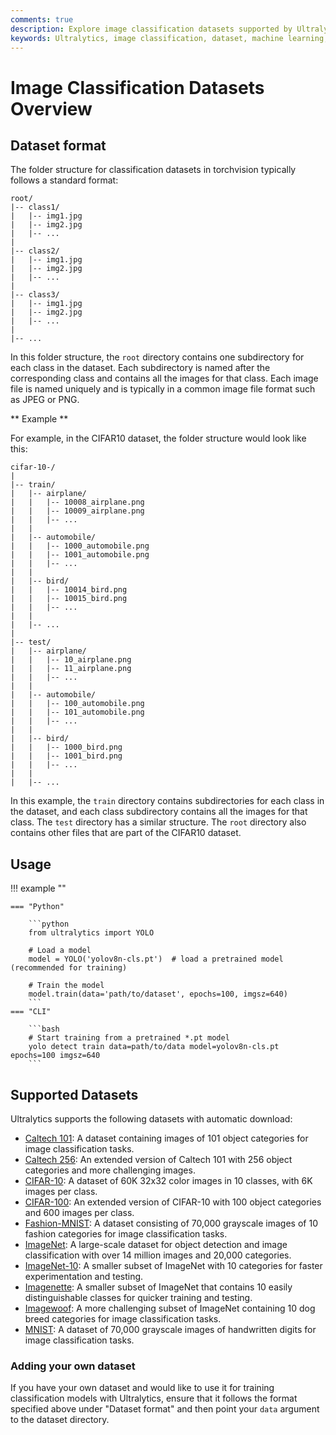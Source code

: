 ```yaml
---
comments: true
description: Explore image classification datasets supported by Ultralytics, learn the standard dataset format, and set up your own dataset for training models.
keywords: Ultralytics, image classification, dataset, machine learning, CIFAR-10, ImageNet, MNIST, torchvision
---
```


# Image Classification Datasets Overview

## Dataset format

The folder structure for classification datasets in torchvision typically follows a standard format:

```
root/
|-- class1/
|   |-- img1.jpg
|   |-- img2.jpg
|   |-- ...
|
|-- class2/
|   |-- img1.jpg
|   |-- img2.jpg
|   |-- ...
|
|-- class3/
|   |-- img1.jpg
|   |-- img2.jpg
|   |-- ...
|
|-- ...
```

In this folder structure, the `root` directory contains one subdirectory for each class in the dataset. Each subdirectory is named after the corresponding class and contains all the images for that class. Each image file is named uniquely and is typically in a common image file format such as JPEG or PNG.

** Example **

For example, in the CIFAR10 dataset, the folder structure would look like this:

```
cifar-10-/
|
|-- train/
|   |-- airplane/
|   |   |-- 10008_airplane.png
|   |   |-- 10009_airplane.png
|   |   |-- ...
|   |
|   |-- automobile/
|   |   |-- 1000_automobile.png
|   |   |-- 1001_automobile.png
|   |   |-- ...
|   |
|   |-- bird/
|   |   |-- 10014_bird.png
|   |   |-- 10015_bird.png
|   |   |-- ...
|   |
|   |-- ...
|
|-- test/
|   |-- airplane/
|   |   |-- 10_airplane.png
|   |   |-- 11_airplane.png
|   |   |-- ...
|   |
|   |-- automobile/
|   |   |-- 100_automobile.png
|   |   |-- 101_automobile.png
|   |   |-- ...
|   |
|   |-- bird/
|   |   |-- 1000_bird.png
|   |   |-- 1001_bird.png
|   |   |-- ...
|   |
|   |-- ...
```

In this example, the `train` directory contains subdirectories for each class in the dataset, and each class subdirectory contains all the images for that class. The `test` directory has a similar structure. The `root` directory also contains other files that are part of the CIFAR10 dataset.

## Usage

!!! example ""

    === "Python"
    
        ```python
        from ultralytics import YOLO
        
        # Load a model
        model = YOLO('yolov8n-cls.pt')  # load a pretrained model (recommended for training)

        # Train the model
        model.train(data='path/to/dataset', epochs=100, imgsz=640)
        ```
    === "CLI"
    
        ```bash
        # Start training from a pretrained *.pt model
        yolo detect train data=path/to/data model=yolov8n-cls.pt epochs=100 imgsz=640
        ```

## Supported Datasets

Ultralytics supports the following datasets with automatic download:

* [Caltech 101](caltech101.md): A dataset containing images of 101 object categories for image classification tasks.
* [Caltech 256](caltech256.md): An extended version of Caltech 101 with 256 object categories and more challenging images.
* [CIFAR-10](cifar10.md): A dataset of 60K 32x32 color images in 10 classes, with 6K images per class.
* [CIFAR-100](cifar100.md): An extended version of CIFAR-10 with 100 object categories and 600 images per class.
* [Fashion-MNIST](fashion-mnist.md): A dataset consisting of 70,000 grayscale images of 10 fashion categories for image classification tasks.
* [ImageNet](imagenet.md): A large-scale dataset for object detection and image classification with over 14 million images and 20,000 categories.
* [ImageNet-10](imagenet10.md): A smaller subset of ImageNet with 10 categories for faster experimentation and testing.
* [Imagenette](imagenette.md): A smaller subset of ImageNet that contains 10 easily distinguishable classes for quicker training and testing.
* [Imagewoof](imagewoof.md): A more challenging subset of ImageNet containing 10 dog breed categories for image classification tasks.
* [MNIST](mnist.md): A dataset of 70,000 grayscale images of handwritten digits for image classification tasks.

### Adding your own dataset

If you have your own dataset and would like to use it for training classification models with Ultralytics, ensure that it follows the format specified above under "Dataset format" and then point your `data` argument to the dataset directory.
